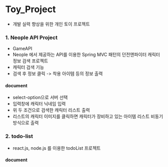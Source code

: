 # Toy_Project

- 개발 실력 향상을 위한 개인 토이 프로젝트

### 1. Neople API Project

- GameAPI
- Neople 에서 제공하는 API를 이용한 Spring MVC 패턴의 던전앤파이터 캐릭터 정보 검색 프로젝트
- 캐릭터 검색 기능 
- 검색 후 정보 클릭 -> 착용 아이템 등의 정보 출력

#### document

- select-option으로 서버 선택
- 입력창에 캐릭터 닉네임 입력
- 위 두 조건으로 검색한 캐릭터 리스트 출력
- 리스트의 캐릭터 이미지를 클릭하면 캐릭터가 장비하고 있는 아이템 리스트 비동기 방식으로 출력

### 2. todo-list

- react.js, node.js 를 이용한 todoList 프로젝트

#### document
